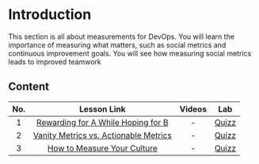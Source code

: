 # Introduction

This section is all about measurements for DevOps. You will learn the importance of measuring what matters, such as social metrics and continuous improvement goals. You will see how measuring social metrics leads to improved teamwork

## Content
| No. |                                                                 Lesson Link                                                                  |   Videos                | Lab                                                            |
| :-: | :------------------------------------------------------------------------------------------------------------------------------------------: | :---------------------------------------------------------------------------------------------: | ------------------------------------------------------------------------------ |
| 1  | [Rewarding for A While Hoping for B](/blogs/Introduction-To-DevOps/Measuring-DevOps/1-rewarding-for-a-while-hoping-for-b.md) | -   | [Quizz](/blogs/Introduction-To-DevOps/Measuring-DevOps/11-Quiz.md)| |
| 2  | [Vanity Metrics vs. Actionable Metrics](/blogs/Introduction-To-DevOps/Measuring-DevOps/2-vanity-metrics-vs-actionable-metrics.md) | -   | [Quizz](/blogs/Introduction-To-DevOps/Measuring-DevOps/11-Quiz.md)| |
| 3  | [How to Measure Your Culture](/blogs/Introduction-To-DevOps/Measuring-DevOps/3-how-to-measure-your-culture.md) | -   | [Quizz](/blogs/Introduction-To-DevOps/Measuring-DevOps/11-Quiz.md)| |